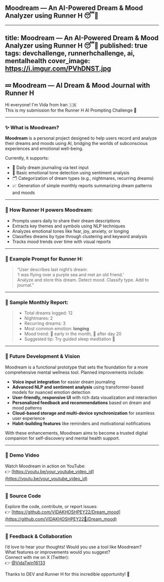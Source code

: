## Moodream — An AI-Powered Dream & Mood Analyzer using Runner H 😴🌙

---
title: Moodream — An AI-Powered Dream & Mood Analyzer using Runner H 😴🌙
published: true
tags: devchallenge, runnerhchallenge, ai, mentalhealth
cover_image: https://i.imgur.com/PVhDNST.jpg
---

## 💤 Moodream — AI Dream & Mood Journal with Runner H

Hi everyone! I'm Vida from Iran 🇮🇷  
This is my submission for the Runner H AI Prompting Challenge 🧠

---

### ✨ What is Moodream?

**Moodream** is a personal project designed to help users record and analyze their dreams and moods using AI, bridging the worlds of subconscious experiences and emotional well-being.  

Currently, it supports:  
- 🧠 Daily dream journaling via text input  
- 💖 Basic emotional tone detection using sentiment analysis  
- 🗂️ Categorization of dream types (e.g., nightmares, recurring dreams)  
- 📈 Generation of simple monthly reports summarizing dream patterns and moods  

---

### 🧠 How Runner H powers Moodream:

- Prompts users daily to share their dream descriptions  
- Extracts key themes and symbols using NLP techniques  
- Analyzes emotional tones like fear, joy, anxiety, or longing  
- Classifies dreams by type through clustering and keyword analysis  
- Tracks mood trends over time with visual reports  

---

### 🌈 Example Prompt for Runner H:

> “User describes last night’s dream:  
> ‘I was flying over a purple sea and met an old friend.’  
> Analyze and store this dream. Detect mood. Classify type. Add to journal.”

---

### 📅 Sample Monthly Report:

> - Total dreams logged: 12  
> - Nightmares: 2  
> - Recurring dreams: 3  
> - Most common emotion: **longing**  
> - Mood trend: 🔻 early in the month, 🔼 after day 20  
> - Suggested tip: Try guided sleep meditation 🌿

---

### 🚀 Future Development & Vision

Moodream is a functional prototype that sets the foundation for a more comprehensive mental wellness tool. Planned improvements include:

- **Voice input integration** for easier dream journaling  
- **Advanced NLP and sentiment analysis** using transformer-based models for nuanced emotion detection  
- **User-friendly, responsive UI** with rich data visualization and interaction  
- **Personalized feedback and recommendations** based on dream and mood patterns  
- **Cloud-based storage and multi-device synchronization** for seamless user experience  
- **Habit-building features** like reminders and motivational notifications  

With these enhancements, Moodream aims to become a trusted digital companion for self-discovery and mental health support.

---

### 🎥 Demo Video

Watch Moodream in action on YouTube:  
👉 [https://youtu.be/your_youtube_video_id](https://youtu.be/your_youtube_video_id)

---

### 📂 Source Code

Explore the code, contribute, or report issues:  
👉 [https://github.com/VIDAKHOSHPEY22/Dream_mood](https://github.com/VIDAKHOSHPEY22/ِDream_mood)

---

### 💬 Feedback & Collaboration

I’d love to hear your thoughts! Would you use a tool like Moodream?  
What features or improvements would you suggest?  
Connect with me on X (Twitter):  
👉 [@VidaTwin16133](https://x.com/VidaTwin16133)

Thanks to DEV and Runner H for this incredible opportunity! 💙
